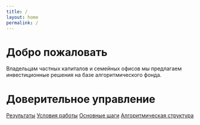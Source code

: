```yaml
---
title: /
layout: home
permalink: /
---
```


# Добро пожаловать

Владельцам частных капиталов и семейных офисов мы предлагаем инвестиционные решения на базе алгоритмического фонда.

# Доверительное управление

[Результаты](https://b2a3e8.github.io/jekyll-theme-console-demo-dark/) 
[Условия работы](https://b2a3e8.github.io/jekyll-theme-console-demo-hacker/) 
[Основные шаги](https://b2a3e8.github.io/jekyll-theme-console-demo-hacker/) 
[Алгоритмическая структура](https://b2a3e8.github.io/jekyll-theme-console-demo-hacker/)
